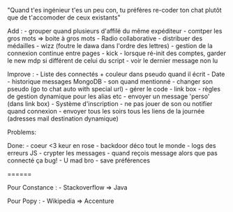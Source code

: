 "Quand t'es ingénieur t'es un peu con, tu préfères re-coder ton chat plutôt que de t'accomoder de ceux existants"

Add :
	- grouper quand plusieurs d'affilé du même expéditeur
	- comtper les gros mots => boite à gros mots
	- Radio collaborative
	- distribuer des médailles
	- wizz (foutre le dawa dans l'ordre des lettres)
	- gestion de la connexion continue entre pages
	- kick
	- lorsque ré-init des comptes, garder le new mdp si différent de celui du script
	- voir le dernier message non lu
	

Improve : 
	- Liste des connectés + couleur dans pseudo quand il écrit
	- Date
	- historique messages MongoDB
	- son quand mentionné
	- changer son pseudo (go to chat auto with special url)
	- gérer le code
	- link box
	- règles de gestion dynamique pour les alias etc
	- envoyer un message 'perso' (dans link box)
	- Système d'inscription
	- ne pas jouer de son ou notifier quand connexion
	- envoyer tous les soirs tous les liens de la journée (adresses mail destination dynamique)

Problems:

Done: 
	- coeur <3 keur en rose 
	- backdoor déco tout le monde
	- logs des erreurs JS
	- crypter les messages
	- quand reçois message alors que pas connecté ça bug!
	- U mad bro
	- save préférences


====== 

Pour Constance :
	- Stackoverflow => Java

Pour Popy : 
	- Wikipedia => Accenture

